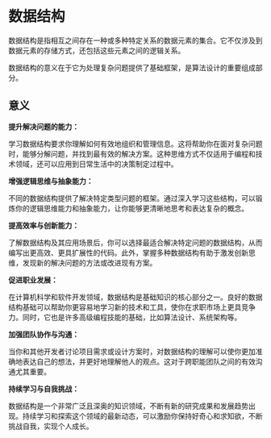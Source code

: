 # 数据结构
数据结构是指相互之间存在一种或多种特定关系的数据元素的集合。它不仅涉及到数据元素的存储方式，还包括这些元素之间的逻辑关系。

数据结构的意义在于它为处理复杂问题提供了基础框架，是算法设计的重要组成部分。

## 意义
**提升解决问题的能力：**

学习数据结构要求你理解如何有效地组织和管理信息。这将帮助你在面对复杂问题时，能够分解问题，并找到最有效的解决方案。这种思维方式不仅适用于编程和技术领域，还可以应用到日常生活中的决策制定过程中。

**增强逻辑思维与抽象能力：**

不同的数据结构提供了解决特定类型问题的框架。通过深入学习这些结构，可以锻炼你的逻辑思维能力和抽象能力，让你能够更清晰地思考和表达复杂的概念。

**提高效率与创新能力：**

了解数据结构及其应用场景后，你可以选择最适合解决特定问题的数据结构，从而编写出更高效、更具扩展性的代码。此外，掌握多种数据结构有助于激发创新思维，发现新的解决问题的方法或改进现有方案。

**促进职业发展：**

在计算机科学和软件开发领域，数据结构是基础知识的核心部分之一。良好的数据结构基础可以帮助你更容易地学习新的技术和工具，使你在求职市场上更具竞争力。同时，它也是许多高级编程技能的基础，比如算法设计、系统架构等。

**加强团队协作与沟通：**

当你和其他开发者讨论项目需求或设计方案时，对数据结构的理解可以使你更加准确地表达自己的想法，并更好地理解他人的观点。这对于跨职能团队之间的有效沟通尤其重要。

**持续学习与自我挑战：**

数据结构是一个非常广泛且深奥的知识领域，不断有新的研究成果和发展趋势出现。持续学习和探索这个领域的最新动态，可以激励你保持好奇心和求知欲，不断挑战自我，实现个人成长。